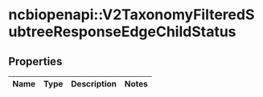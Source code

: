 # ncbiopenapi::V2TaxonomyFilteredSubtreeResponseEdgeChildStatus


## Properties
Name | Type | Description | Notes
------------ | ------------- | ------------- | -------------


